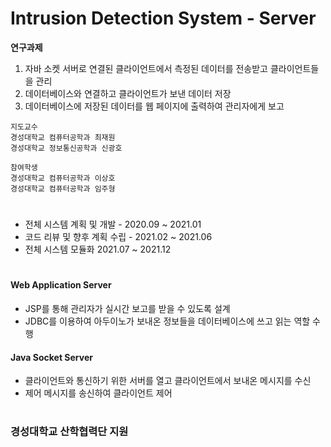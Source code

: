 # Intrusion Detection System - Server

<b>연구과제</b> 

1. 자바 소켓 서버로 연결된 클라이언트에서 측정된 데이터를 전송받고 클라이언트들을 관리
2. 데이터베이스와 연결하고 클라이언트가 보낸 데이터 저장
3. 데이터베이스에 저장된 데이터를 웹 페이지에 출력하여 관리자에게 보고

```
지도교수
경성대학교 컴퓨터공학과 최재원
경성대학교 정보통신공학과 신광호

참여학생
경성대학교 컴퓨터공학과 이상호
경성대학교 컴퓨터공학과 임주형
```

#

+ 전체 시스템 계획 및 개발 - 2020.09 ~ 2021.01
+ 코드 리뷰 및 향후 계획 수립 - 2021.02 ~ 2021.06
+ 전체 시스템 모듈화 2021.07 ~ 2021.12

#

#### Web Application Server
+ JSP를 통해 관리자가 실시간 보고를 받을 수 있도록 설계
+ JDBC를 이용하여 아두이노가 보내온 정보들을 데이터베이스에 쓰고 읽는 역할 수행

#### Java Socket Server
+ 클라이언트와 통신하기 위한 서버를 열고 클라이언트에서 보내온 메시지를 수신
+ 제어 메시지를 송신하여 클라이언트 제어

#

### 경성대학교 산학협력단 지원
